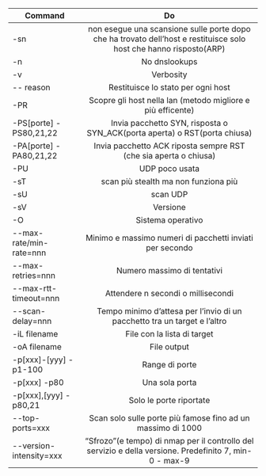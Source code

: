 | Command       | Do            | 
| ------------- |:-------------:| 
| -sn     | non esegue una scansione sulle porte dopo che ha trovato dell’host e restituisce solo host che hanno risposto(ARP)  | 
| -n     | No dnslookups      |   
| -v  | Verbosity    |    
| -- reason   | Restituisce lo stato per ogni host     |  
| -PR | Scopre gli host nella lan (metodo migliore e più efficente) | 
|-PS[porte] -PS80,21,22|Invia pacchetto SYN, risposta o SYN_ACK(porta aperta) o RST(porta chiusa)|
|-PA[porte] -PA80,21,22|Invia pacchetto ACK riposta sempre RST (che sia aperta o chiusa)|
|-PU|UDP  poco usata |
|-sT|scan più stealth ma non funziona più|
|-sU|scan UDP|
|-sV|Versione|
|-O|Sistema operativo|
|--max-rate/min-rate=nnn|Minimo e massimo numeri di pacchetti inviati per secondo |
|--max-retries=nnn|Numero massimo di tentativi |
|--max-rtt-timeout=nnn|Attendere n secondi o millisecondi |
|--scan-delay=nnn|Tempo minimo d’attesa per l’invio di un pacchetto tra un target e l’altro |
|-iL filename|File con la lista di target |
|-oA filename|File output|
|-p[xxx]-[yyy] -p1-100|Range di porte|
|-p[xxx] -p80|Una sola porta|
|-p[xxx],[yyy] -p80,21|Solo le porte riportate|
|--top-ports=xxx|Scan solo sulle porte più famose fino ad un massimo di 1000|
|--version-intensity=xxx|“Sfrozo”(e tempo) di nmap per il controllo del servizio e della versione. Predefinito 7, min- 0  - max-9 |
